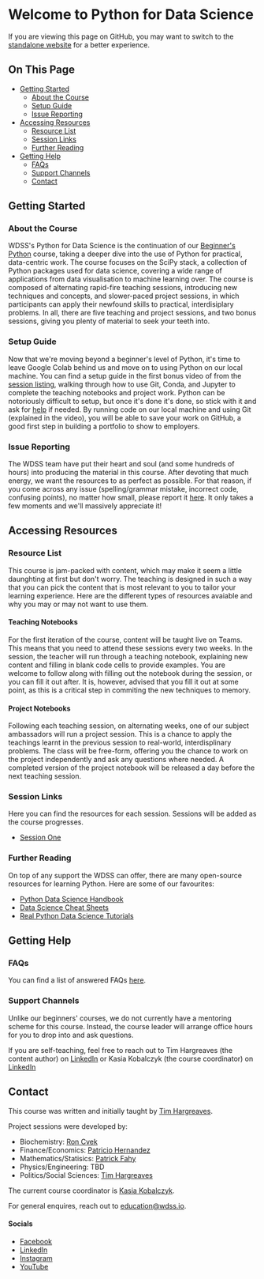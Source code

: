# Welcome to Python for Data Science

If you are viewing this page on GitHub, you may want to switch to the [standalone website](https://education.wdss.io/python-for-data-science) for a better experience.

## On This Page

- [Getting Started](#getting-started)
  - [About the Course](#about-the-course)
  - [Setup Guide](#setup-guide)
  - [Issue Reporting](#issue-reporting)
- [Accessing Resources](#accessing-resources)
  - [Resource List](#resource-list)
  - [Session Links](#session-links)
  - [Further Reading](#further-readinng)
- [Getting Help](#getting-help)
  - [FAQs](#faqs)
  - [Support Channels](#support-channels)
  - [Contact](#contact)

## Getting Started

### About the Course

WDSS's Python for Data Science is the continuation of our [Beginner's Python](/beginners-python) course, taking a deeper dive into the use of Python for practical, data-centric work. The course focuses on the SciPy stack, a collection of Python packages used for data science, covering a wide range of applications from data visualisation to machine learning over. The course is composed of alternating rapid-fire teaching sessions, introducing new techniques and concepts, and slower-paced project sessions, in which participants can apply their newfound skills to practical, interdisiplary problems. In all, there are five teaching and project sessions, and two bonus sessions, giving you plenty of material to seek your teeth into.

### Setup Guide

Now that we're moving beyond a beginner's level of Python, it's time to leave Google Colab behind us and move on to using Python on our local machine. You can find a setup guide in the first bonus video of from the [session listing](#session-links), walking through how to use Git, Conda, and Jupyter to complete the teaching notebooks and project work. Python can be notoriously difficult to setup, but once it's done it's done, so stick with it and ask for [help](#getting-help) if needed. By running code on our local machine and using Git (explained in the video), you will be able to save your work on GitHub, a good first step in building a portfolio to show to employers.

### Issue Reporting

The WDSS team have put their heart and soul (and some hundreds of hours) into producing the material in this course. After devoting that much energy, we want the resources to as perfect as possible. For that reason, if you come across any issue (spelling/grammar mistake, incorrect code, confusing points), no matter how small, please report it [here](https://github.com/warwickdatasciencesociety/beginners-python/issues). It only takes a few moments and we'll massively appreciate it!

## Accessing Resources

### Resource List

This course is jam-packed with content, which may make it seem a little daunghting at first but don't worry. The teaching is designed in such a way that you can pick the content that is most relevant to you to tailor your learning experience. Here are the different types of resources avaiable and why you may or may not want to use them.

#### Teaching Notebooks

For the first iteration of the course, content will be taught live on Teams. This means that you need to attend these sessions every two weeks. In the session, the teacher will run through a teaching notebook, explaining new content and filling in blank code cells to provide examples. You are welcome to follow along with filling out the notebook during the session, or you can fill it out after. It is, however, advised that you fill it out at some point, as this is a critical step in commiting the new techniques to memory.

#### Project Notebooks

Following each teaching session, on alternating weeks, one of our subject ambassadors will run a project session. This is a chance to apply the teachings learnt in the previous session to real-world, interdisplinary problems. The class will be free-form, offering you the chance to work on the project independently and ask any questions where needed. A completed version of the project notebook will be released a day before the next teaching session.

### Session Links

Here you can find the resources for each session. Sessions will be added as the course progresses.

* [Session One](session-one)

### Further Reading

On top of any support the WDSS can offer, there are many open-source resources for learning Python. Here are some of our favourites:

* [Python Data Science Handbook](https://jakevdp.github.io/PythonDataScienceHandbook/)
* [Data Science Cheat Sheets](https://www.datacamp.com/community/data-science-cheatsheets)
* [Real Python Data Science Tutorials](https://realpython.com/tutorials/data-science/)

## Getting Help

### FAQs

You can find a list of answered FAQs [here](faqs/).

### Support Channels

Unlike our beginners' courses, we do not currently have a mentoring scheme for this course. Instead, the course leader will arrange office hours for you to drop into and ask questions.

If you are self-teaching, feel free to reach out to Tim Hargreaves (the content author) on [LinkedIn](https://www.linkedin.com/in/tim-hargreaves/) or Kasia Kobalczyk (the course coordinator) on [LinkedIn](https://www.linkedin.com/in/katarzyna-kobalczyk/)

## Contact

This course was written and initially taught by [Tim Hargreaves](https://www.linkedin.com/in/tim-hargreaves/). 

Project sessions were developed by:
- Biochemistry: [Ron Cvek](https://www.linkedin.com/in/ronaldcvek/)
- Finance/Economics: [Patricio Hernandez](https://www.linkedin.com/in/patriciohdzs/)
- Mathematics/Statisics: [Patrick Fahy](https://www.linkedin.com/in/patrick-fahy-686689174/)
- Physics/Engineering: TBD
- Politics/Social Sciences: [Tim Hargreaves](https://www.linkedin.com/in/tim-hargreaves/)

The current course coordinator is [Kasia Kobalczyk](https://www.linkedin.com/in/katarzyna-kobalczyk/). 

For general enquires, reach out to [education@wdss.io](mailto:education@wdss.io).

#### Socials

* [Facebook](https://rebrand.ly/wdss-facebook)
* [LinkedIn](https://rebrand.ly/wdss-linkedin)
* [Instagram](https://rebrand.ly/wdss-instagram)
* [YouTube](https://rebrand.ly/wdss-youtube)

